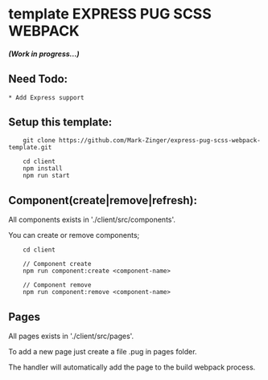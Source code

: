 # template EXPRESS PUG SCSS WEBPACK
##### (Work in progress...)
## Need Todo: 
    * Add Express support

## Setup this template:

```shell
    git clone https://github.com/Mark-Zinger/express-pug-scss-webpack-template.git

    cd client
    npm install
    npm run start
```
## Component(create|remove|refresh):

All components exists in './client/src/components'.

You can create or remove components;

```shell
    cd client

    // Component create
    npm run component:create <component-name>

    // Component remove
    npm run component:remove <component-name>
```
## Pages
All pages exists in './client/src/pages'.

To add a new page just create a file <page-name>.pug in pages folder. 

The handler will automatically add the page to the build webpack process. 



